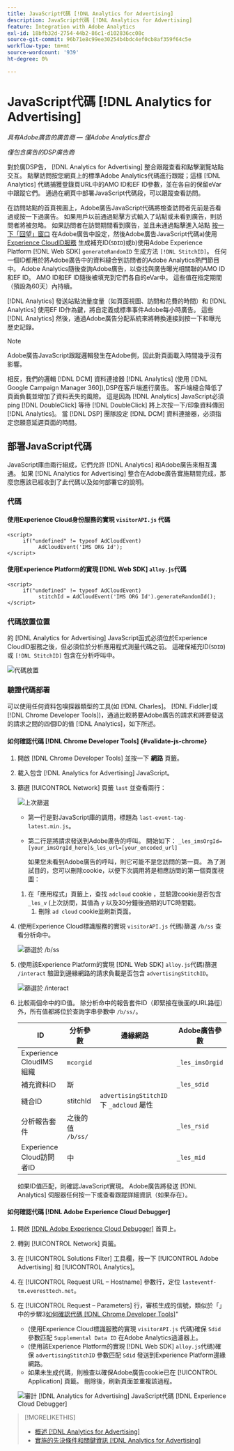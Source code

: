 ```yaml
---
title: JavaScript代碼 [!DNL Analytics for Advertising]
description: JavaScript代碼 [!DNL Analytics for Advertising]
feature: Integration with Adobe Analytics
exl-id: 18bfb32d-2754-44b2-86c1-d102836cc08c
source-git-commit: 96b71e8c99ee30254b4bdc4ef0cb8af359f64c5e
workflow-type: tm+mt
source-wordcount: '939'
ht-degree: 0%

---
```


# JavaScript代碼 [!DNL Analytics for Advertising]

*具有Adobe廣告的廣告商 — 僅Adobe Analytics整合*

*僅包含廣告的DSP廣告商*

對於廣DSP告， [!DNL Analytics for Advertising] 整合跟蹤查看和點擊瀏覽站點交互。 點擊訪問按您網頁上的標準Adobe Analytics代碼進行跟蹤；這樣 [!DNL Analytics] 代碼捕獲登錄頁URL中的AMO ID和EF ID參數，並在各自的保留eVar中跟蹤它們。 通過在網頁中部署JavaScript代碼段，可以跟蹤查看訪問。

在訪問站點的首頁視圖上，Adobe廣告JavaScript代碼將檢查訪問者先前是否看過或按一下過廣告。 如果用戶以前通過點擊方式輸入了站點或未看到廣告，則訪問者將被忽略。 如果訪問者在訪問期間看到廣告，並且未通過點擊進入站點 [按一下「回望」窗口](/help/integrations/analytics/prerequisites.md#lookback-a4adc) 在Adobe廣告中設定，然後Adobe廣告JavaScript代碼a)使用 [Experience CloudID服務](https://experienceleague.adobe.com/docs/id-service/using/home.html) 生成補充ID(`SDID`)或b)使用Adobe Experience Platform [!DNL Web SDK] `generateRandomID` 生成方法 `[!DNL StitchID]`。 任何一個ID都用於將Adobe廣告中的資料縫合到訪問者的Adobe Analytics熱門節目中。 Adobe Analytics隨後查詢Adobe廣告，以查找與廣告曝光相關聯的AMO ID和EF ID。 AMO ID和EF ID隨後被填充到它們各自的eVar中。 這些值在指定期間（預設為60天）內持續。

[!DNL Analytics] 發送站點流量度量（如頁面視圖、訪問和花費的時間）和 [!DNL Analytics] 使用EF ID作為鍵，將自定義或標準事件Adobe每小時廣告。 這些 [!DNL Analytics] 然後，通過Adobe廣告分配系統來將轉換連接到按一下和曝光歷史記錄。

>[!NOTE]
>
>Adobe廣告JavaScript跟蹤邏輯發生在Adobe側，因此對頁面載入時間幾乎沒有影響。
>
>相反，我們的邏輯 [!DNL DCM] 資料連接器 [!DNL Analytics] (使用 [!DNL Google Campaign Manager 360]),DSP在客戶端進行廣告。 客戶端縫合降低了頁面負載並增加了資料丟失的風險。 這是因為 [!DNL Analytics] JavaScript必須ping [!DNL DoubleClick] 等待 [!DNL DoubleClick] 將上次按一下/印象資料傳回 [!DNL Analytics]。 當 [!DNL DSP] 團隊設定 [!DNL DCM] 資料連接器，必須指定您願意延遲頁面的時間。

## 部署JavaScript代碼

JavaScript庫由兩行組成，它們允許 [!DNL Analytics] 和Adobe廣告來相互溝通。 如果 [!DNL Analytics for Advertising] 整合在Adobe廣告實施期間完成，那麼您應該已經收到了此代碼以及如何部署它的說明。

### 代碼

#### 使用Experience Cloud身份服務的實現 `visitorAPI.js` 代碼

```
<script>
     if("undefined" != typeof AdCloudEvent) 
          AdCloudEvent('IMS ORG Id');
</script>
```

#### 使用Experience Platform的實現 [!DNL Web SDK] `alloy.js`代碼

```
<script>
     if("undefined" != typeof AdCloudEvent) 
          stitchId = AdCloudEvent('IMS ORG Id').generateRandomId();
</script>
```

### 代碼放置位置

的 [!DNL Analytics for Advertising] JavaScript函式必須位於Experience CloudID服務之後，但必須位於分析應用程式測量代碼之前。 這確保補充ID(`SDID`)或 `[!DNL StitchID]` 包含在分析呼叫中。

![代碼放置](/help/integrations/assets/a4adc-code-placement.png)

### 驗證代碼部署

可以使用任何資料包嗅探器類型的工具(如 [!DNL Charles]。 [!DNL Fiddler]或 [!DNL Chrome Developer Tools])，通過比較將要Adobe廣告的請求和將要發送的請求之間的四個ID的值 [!DNL Analytics]，如下所述。

#### 如何確認代碼 [!DNL Chrome Developer Tools] {#validate-js-chrome}

1. 開啟 [!DNL Chrome Developer Tools] 並按一下 **網路** 頁籤。

1. 載入包含 [!DNL Analytics for Advertising] JavaScript。

1. 篩選 [!UICONTROL Network] 頁籤 `last` 並查看兩行：

   ![上次篩選](/help/integrations/assets/a4adc-code-validation-filter-last.png)

   * 第一行是對JavaScript庫的調用，標題為 `last-event-tag-latest.min.js`。
   * 第二行是將請求發送到Adobe廣告的呼叫。 開始如下： `_les_imsOrgId=[your_imsOrgId_here]&_les_url=[your_encoded_url]`

      如果您未看到Adobe廣告的呼叫，則它可能不是您訪問的第一頁。 為了測試目的，您可以刪除cookie，以便下次調用將是相應訪問的第一個頁面視圖：
   1. 在「應用程式」頁籤上，查找 `adcloud` cookie ，並驗證cookie是否包含 `_les_v` (上次訪問，其值為 `y` 以及30分鐘後過期的UTC時間戳。
      1. 刪除 `ad cloud` cookie並刷新頁面。


1. (使用Experience Cloud標識服務的實現 `visitorAPI.js` 代碼)篩選 `/b/ss` 查看分析命中。

   ![篩選於 `/b/ss`](/help/integrations/assets/a4adc-code-validation-filter-bss.png)

1. (使用該Experience Platform的實現 [!DNL Web SDK] `alloy.js`代碼)篩選 `/interact` 驗證到邊緣網路的請求負載是否包含 `advertisingStitchID`。

   ![篩選於 `/interact`](/help/integrations/assets/a4adc-code-validation-filter-interact.png)

1. 比較兩個命中的ID值。 除分析命中的報告套件ID（即緊接在後面的URL路徑）外，所有值都將位於查詢字串參數中 `/b/ss/`。

   | ID | 分析參數 | 邊緣網路 | Adobe廣告參數 |
   | --- | --- | --- | --- |
   | Experience CloudIMS組織 | `mcorgid` |  | `_les_imsOrgid` |
   | 補充資料ID | 斯 |  | `_les_sdid` |
   | 縫合ID | stitchId | `advertisingStitchID` 下 `_adcloud` 屬性 |  |
   | 分析報告套件 | 之後的值 `/b/ss/` |  | `_les_rsid` |
   | Experience Cloud訪問者ID | 中 |  | `_les_mid` |

   如果ID值匹配，則確認JavaScript實現。 Adobe廣告將發送 [!DNL Analytics] 伺服器任何按一下或查看跟蹤詳細資訊（如果存在）。

#### 如何確認代碼 [!DNL Adobe Experience Cloud Debugger]

1. 開啟 [[!DNL Adobe Experience Cloud Debugger]](https://experienceleague.adobe.com/docs/debugger/using-v2/summary.html) 首頁上。
1. 轉到 [!UICONTROL Network] 頁籤。
1. 在 [!UICONTROL Solutions Filter] 工具欄，按一下 [!UICONTROL Adobe Advertising] 和 [!UICONTROL Analytics]。
1. 在 [!UICONTROL Request URL – Hostname] 參數行，定位 `lasteventf-tm.everesttech.net`。
1. 在 [!UICONTROL Request – Parameters] 行，審核生成的信號，類似於「」中的步驟3[如何確認代碼 [!DNL Chrome Developer Tools]](#validate-js-chrome)&quot;
   * (使用Experience Cloud標識服務的實現 `visitorAPI.js` 代碼)確保 `Sdid` 參數匹配 `Supplemental Data ID` 在Adobe Analytics過濾器上。
   * (使用該Experience Platform的實現 [!DNL Web SDK] `alloy.js`代碼)確保 `advertisingStitchID` 參數匹配 `Sdid` 發送到Experience Platform邊緣網路。
   * 如果未生成代碼，則檢查以確保Adobe廣告cookie已在 [!UICONTROL Application] 頁籤。 刪除後，刷新頁面並重複該過程。

   ![審計 [!DNL Analytics for Advertising] JavaScript代碼 [!DNL Experience Cloud Debugger]](/help/integrations/assets/a4adc-js-audit-debugger.png)

>[!MORELIKETHIS]
>
>* [概述 [!DNL Analytics for Advertising]](overview.md)
>* [實施的先決條件和關鍵資訊 [!DNL Analytics for Advertising]](prerequisites.md)

